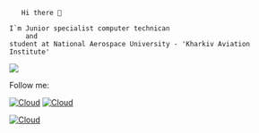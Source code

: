  
       Hi there 👋

    I`m Junior specialist computer technican        
        and
    student at National Aerospace University - 'Kharkiv Aviation Institute'


![](https://image.freepik.com/free-vector/human-evolution-of-monkey-to-modern-man-programmer-computer-user-isolated-on-white_33099-1593.jpg)


Follow me:


[![Cloud](https://img.shields.io/badge/instagram-ffffff?style=social&logo=instagram)](https://www.instagram.com/a.nanass.s/)           [![Cloud](https://img.shields.io/badge/Telegram-ffffff?style=social&logo=telegram)](https://t.me/a_nanass_s)

[![Cloud](https://img.shields.io/badge/linkedin-blue?style=social&logo=linkedin)](https://www.linkedin.com/in/alexandr-anastasiev-835725207/)
